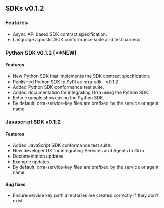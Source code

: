 ## SDKs v0.1.2

### Features
- Async API based SDK contract specification.
- Language agnostic SDK conformance suite and test harness.

### Python SDK v0.1.2 (**NEW)

#### Features
- New Python SDK that implements the SDK contract specification. 
- Published Python SDK to PyPI as orra-sdk - v0.1.2
- Added Python SDK conformance test suite.
- Added documentation for integrating Orra using the Python SDK.
- Echo example showcasing the Python SDK.
- By default, orra-service-key files are prefixed by the service or agent name.

### Javascript SDK v0.1.2

#### Features
- Added JavaScript SDK conformance test suite.
- New developer UX for integrating Services and Agents to Orra.
- Documentation updates.
- Example updates.
- By default, orra-service-key files are prefixed by the service or agent name.

#### Bug fixes
- Ensure service key path directories are created correctly if they don't exist.
